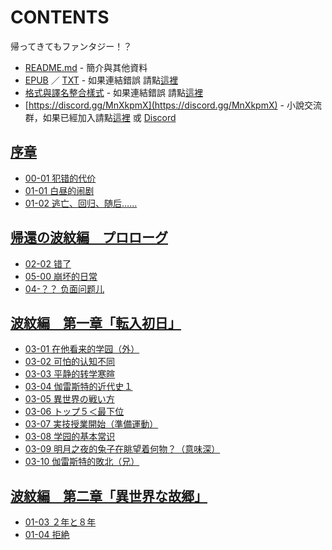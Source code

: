 # CONTENTS

帰ってきてもファンタジー！？


- [README.md](README.md) - 簡介與其他資料
- [EPUB](https://gitlab.com/demonovel/epub-txt/blob/master/user_out/%E5%B8%B0%E3%81%A3%E3%81%A6%E3%81%8D%E3%81%A6%E3%82%82%E3%83%95%E3%82%A1%E3%83%B3%E3%82%BF%E3%82%B8%E3%83%BC%EF%BC%81%EF%BC%9F.epub) ／ [TXT](https://gitlab.com/demonovel/epub-txt/blob/master/user_out/out/%E5%B8%B0%E3%81%A3%E3%81%A6%E3%81%8D%E3%81%A6%E3%82%82%E3%83%95%E3%82%A1%E3%83%B3%E3%82%BF%E3%82%B8%E3%83%BC%EF%BC%81%EF%BC%9F.out.txt) - 如果連結錯誤 請點[這裡](https://gitlab.com/demonovel/epub-txt/tree/master)
- [格式與譯名整合樣式](https://github.com/bluelovers/node-novel/blob/master/lib/locales/%E5%B8%B0%E3%81%A3%E3%81%A6%E3%81%8D%E3%81%A6%E3%82%82%E3%83%95%E3%82%A1%E3%83%B3%E3%82%BF%E3%82%B8%E3%83%BC%EF%BC%81%EF%BC%9F.ts) - 如果連結錯誤 請點[這裡](https://github.com/bluelovers/node-novel/tree/master/lib/locales)
- [https://discord.gg/MnXkpmX](https://discord.gg/MnXkpmX) - 小說交流群，如果已經加入請點[這裡](https://discordapp.com/channels/467794087769014273/467794088285175809) 或 [Discord](https://discordapp.com/channels/@me)


## [序章](00000_%E5%BA%8F%E7%AB%A0)

- [00-01 犯错的代价](00000_%E5%BA%8F%E7%AB%A0/00-01%20%E7%8A%AF%E9%94%99%E7%9A%84%E4%BB%A3%E4%BB%B7.txt)
- [01-01 白昼的闹剧](00000_%E5%BA%8F%E7%AB%A0/01-01%20%E7%99%BD%E6%98%BC%E7%9A%84%E9%97%B9%E5%89%A7.txt)
- [01-02 逃亡、回归、随后……](00000_%E5%BA%8F%E7%AB%A0/01-02%20%E9%80%83%E4%BA%A1%E3%80%81%E5%9B%9E%E5%BD%92%E3%80%81%E9%9A%8F%E5%90%8E%E2%80%A6%E2%80%A6.txt)


## [帰還の波紋編　プロローグ](00010_%E5%B8%B0%E9%82%84%E3%81%AE%E6%B3%A2%E7%B4%8B%E7%B7%A8%E3%80%80%E3%83%97%E3%83%AD%E3%83%AD%E3%83%BC%E3%82%B0)

- [02-02 错了](00010_%E5%B8%B0%E9%82%84%E3%81%AE%E6%B3%A2%E7%B4%8B%E7%B7%A8%E3%80%80%E3%83%97%E3%83%AD%E3%83%AD%E3%83%BC%E3%82%B0/02-02%20%E9%94%99%E4%BA%86.txt)
- [05-00 崩坏的日常](00010_%E5%B8%B0%E9%82%84%E3%81%AE%E6%B3%A2%E7%B4%8B%E7%B7%A8%E3%80%80%E3%83%97%E3%83%AD%E3%83%AD%E3%83%BC%E3%82%B0/05-00%20%E5%B4%A9%E5%9D%8F%E7%9A%84%E6%97%A5%E5%B8%B8.txt)
- [04-？？ 负面问题儿](00010_%E5%B8%B0%E9%82%84%E3%81%AE%E6%B3%A2%E7%B4%8B%E7%B7%A8%E3%80%80%E3%83%97%E3%83%AD%E3%83%AD%E3%83%BC%E3%82%B0/01000_04-%EF%BC%9F%EF%BC%9F%20%E8%B4%9F%E9%9D%A2%E9%97%AE%E9%A2%98%E5%84%BF.txt)


## [波紋編　第一章「転入初日」](00020_%E6%B3%A2%E7%B4%8B%E7%B7%A8%E3%80%80%E7%AC%AC%E4%B8%80%E7%AB%A0%E3%80%8C%E8%BB%A2%E5%85%A5%E5%88%9D%E6%97%A5%E3%80%8D)

- [03-01 在他看来的学园（外）](00020_%E6%B3%A2%E7%B4%8B%E7%B7%A8%E3%80%80%E7%AC%AC%E4%B8%80%E7%AB%A0%E3%80%8C%E8%BB%A2%E5%85%A5%E5%88%9D%E6%97%A5%E3%80%8D/03-01%20%E5%9C%A8%E4%BB%96%E7%9C%8B%E6%9D%A5%E7%9A%84%E5%AD%A6%E5%9B%AD%EF%BC%88%E5%A4%96%EF%BC%89.txt)
- [03-02 可怕的认知不同](00020_%E6%B3%A2%E7%B4%8B%E7%B7%A8%E3%80%80%E7%AC%AC%E4%B8%80%E7%AB%A0%E3%80%8C%E8%BB%A2%E5%85%A5%E5%88%9D%E6%97%A5%E3%80%8D/03-02%20%E5%8F%AF%E6%80%95%E7%9A%84%E8%AE%A4%E7%9F%A5%E4%B8%8D%E5%90%8C.txt)
- [03-03 平静的转学寒暄](00020_%E6%B3%A2%E7%B4%8B%E7%B7%A8%E3%80%80%E7%AC%AC%E4%B8%80%E7%AB%A0%E3%80%8C%E8%BB%A2%E5%85%A5%E5%88%9D%E6%97%A5%E3%80%8D/03-03%20%E5%B9%B3%E9%9D%99%E7%9A%84%E8%BD%AC%E5%AD%A6%E5%AF%92%E6%9A%84.txt)
- [03-04 伽雷斯特的近代史１](00020_%E6%B3%A2%E7%B4%8B%E7%B7%A8%E3%80%80%E7%AC%AC%E4%B8%80%E7%AB%A0%E3%80%8C%E8%BB%A2%E5%85%A5%E5%88%9D%E6%97%A5%E3%80%8D/03-04%20%E4%BC%BD%E9%9B%B7%E6%96%AF%E7%89%B9%E7%9A%84%E8%BF%91%E4%BB%A3%E5%8F%B2%EF%BC%91.txt)
- [03-05 異世界の戦い方](00020_%E6%B3%A2%E7%B4%8B%E7%B7%A8%E3%80%80%E7%AC%AC%E4%B8%80%E7%AB%A0%E3%80%8C%E8%BB%A2%E5%85%A5%E5%88%9D%E6%97%A5%E3%80%8D/03-05%20%E7%95%B0%E4%B8%96%E7%95%8C%E3%81%AE%E6%88%A6%E3%81%84%E6%96%B9.txt)
- [03-06 トップ５＜最下位](00020_%E6%B3%A2%E7%B4%8B%E7%B7%A8%E3%80%80%E7%AC%AC%E4%B8%80%E7%AB%A0%E3%80%8C%E8%BB%A2%E5%85%A5%E5%88%9D%E6%97%A5%E3%80%8D/03-06%20%E3%83%88%E3%83%83%E3%83%97%EF%BC%95%EF%BC%9C%E6%9C%80%E4%B8%8B%E4%BD%8D.txt)
- [03-07 実技授業開始（準備運動）](00020_%E6%B3%A2%E7%B4%8B%E7%B7%A8%E3%80%80%E7%AC%AC%E4%B8%80%E7%AB%A0%E3%80%8C%E8%BB%A2%E5%85%A5%E5%88%9D%E6%97%A5%E3%80%8D/03-07%20%E5%AE%9F%E6%8A%80%E6%8E%88%E6%A5%AD%E9%96%8B%E5%A7%8B%EF%BC%88%E6%BA%96%E5%82%99%E9%81%8B%E5%8B%95%EF%BC%89.txt)
- [03-08 学园的基本常识](00020_%E6%B3%A2%E7%B4%8B%E7%B7%A8%E3%80%80%E7%AC%AC%E4%B8%80%E7%AB%A0%E3%80%8C%E8%BB%A2%E5%85%A5%E5%88%9D%E6%97%A5%E3%80%8D/03-08%20%E5%AD%A6%E5%9B%AD%E7%9A%84%E5%9F%BA%E6%9C%AC%E5%B8%B8%E8%AF%86.txt)
- [03-09 明月之夜的兔子在眺望着何物？（意味深）](00020_%E6%B3%A2%E7%B4%8B%E7%B7%A8%E3%80%80%E7%AC%AC%E4%B8%80%E7%AB%A0%E3%80%8C%E8%BB%A2%E5%85%A5%E5%88%9D%E6%97%A5%E3%80%8D/03-09%20%E6%98%8E%E6%9C%88%E4%B9%8B%E5%A4%9C%E7%9A%84%E5%85%94%E5%AD%90%E5%9C%A8%E7%9C%BA%E6%9C%9B%E7%9D%80%E4%BD%95%E7%89%A9%EF%BC%9F%EF%BC%88%E6%84%8F%E5%91%B3%E6%B7%B1%EF%BC%89.txt)
- [03-10 伽雷斯特的敗北（兄）](00020_%E6%B3%A2%E7%B4%8B%E7%B7%A8%E3%80%80%E7%AC%AC%E4%B8%80%E7%AB%A0%E3%80%8C%E8%BB%A2%E5%85%A5%E5%88%9D%E6%97%A5%E3%80%8D/03-10%20%E4%BC%BD%E9%9B%B7%E6%96%AF%E7%89%B9%E7%9A%84%E6%95%97%E5%8C%97%EF%BC%88%E5%85%84%EF%BC%89.txt)


## [波紋編　第二章「異世界な故郷」](00030_%E6%B3%A2%E7%B4%8B%E7%B7%A8%E3%80%80%E7%AC%AC%E4%BA%8C%E7%AB%A0%E3%80%8C%E7%95%B0%E4%B8%96%E7%95%8C%E3%81%AA%E6%95%85%E9%83%B7%E3%80%8D)

- [01-03 ２年と８年](00030_%E6%B3%A2%E7%B4%8B%E7%B7%A8%E3%80%80%E7%AC%AC%E4%BA%8C%E7%AB%A0%E3%80%8C%E7%95%B0%E4%B8%96%E7%95%8C%E3%81%AA%E6%95%85%E9%83%B7%E3%80%8D/01-03%20%EF%BC%92%E5%B9%B4%E3%81%A8%EF%BC%98%E5%B9%B4.txt)
- [01-04 拒絶](00030_%E6%B3%A2%E7%B4%8B%E7%B7%A8%E3%80%80%E7%AC%AC%E4%BA%8C%E7%AB%A0%E3%80%8C%E7%95%B0%E4%B8%96%E7%95%8C%E3%81%AA%E6%95%85%E9%83%B7%E3%80%8D/01-04%20%E6%8B%92%E7%B5%B6.txt)

